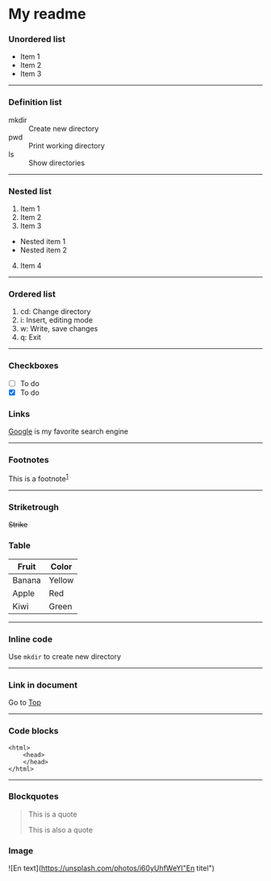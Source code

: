 #
# My readme

### Unordered list
- Item 1
- Item 2
- Item 3

---

### Definition list
<dl>
<dt>mkdir</dt>
<dd>Create new directory</dd>
<dt>pwd</dt>
<dd>Print working directory</dd>
<dt>ls</dt>
<dd>Show directories</dd>
</dl>

---

### Nested list
1. Item 1
2. Item 2
3. Item 3
 * Nested item 1
 * Nested item 2
4. Item 4

---

### Ordered list
1. cd: Change directory
2. i: Insert, editing mode
3. w: Write, save changes
4. q: Exit

---

### Checkboxes
- [ ] To do
- [x] To do

### Links
[Google](https://google.se) is my favorite search engine

---

### Footnotes

This is a footnote<sup>[1](https://google.se)</sup>

---

### Striketrough
~~Strike~~

### Table

| Fruit | Color |
| --- | --- |
| Banana | Yellow |
| Apple | Red |
| Kiwi | Green |

---

### Inline code 

Use `mkdir` to create new directory

---

### Link in document

Go to [Top](#My-readme)

---

### Code blocks

	<html>
	    <head>
	    </head>
	</html>
---

### Blockquotes

> This is a quote
>
> This is also a quote

### Image 

![En text](https://unsplash.com/photos/i60yUhfWeYI"En titel")
